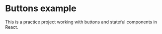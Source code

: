 # Buttons example

This is a practice project working with buttons and stateful components in React. 

